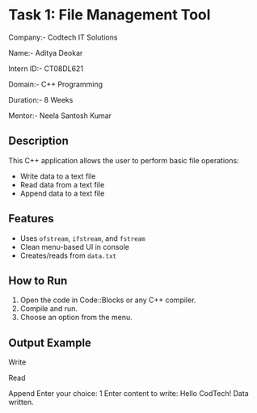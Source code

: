 # Task 1: File Management Tool

Company:- Codtech IT Solutions

Name:- Aditya Deokar 

Intern ID:- CT08DL621

Domain:- C++ Programming

Duration:- 8 Weeks

Mentor:- Neela Santosh Kumar

## Description
This C++ application allows the user to perform basic file operations:
- Write data to a text file
- Read data from a text file
- Append data to a text file

## Features
- Uses `ofstream`, `ifstream`, and `fstream`
- Clean menu-based UI in console
- Creates/reads from `data.txt`

## How to Run
1. Open the code in Code::Blocks or any C++ compiler.
2. Compile and run.
3. Choose an option from the menu.

## Output Example
Write

Read

Append
Enter your choice: 1
Enter content to write: Hello CodTech!
Data written.
